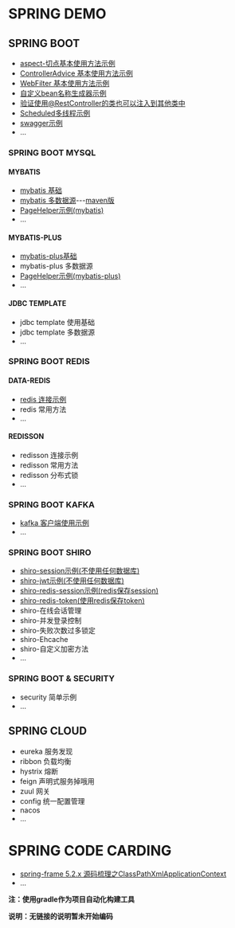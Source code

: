 # SPRING DEMO

## SPRING BOOT
- [aspect-切点基本使用方法示例](./aspect)
- [ControllerAdvice 基本使用方法示例](./controller_advice)
- [WebFilter 基本使用方法示例](./web_filter)
- [自定义bean名称生成器示例](./bean_name_generator)
- [验证使用@RestController的类也可以注入到其他类中](./controller_injection)
- [Scheduled多线程示例](./scheduled_multi_thread)
- [swagger示例](./swagger_demo)
- ...

### SPRING BOOT MYSQL

#### MYBATIS
- [mybatis 基础](./mybatis_base)
- [mybatis 多数据源](./multi_datasource)---[maven版](https://github.com/idream68/multidatasource)
- [PageHelper示例(mybatis)](./mybatis_pagehelper)
- ...

#### MYBATIS-PLUS
- [mybatis-plus基础](./mybatis_plus)
- mybatis-plus 多数据源
- [PageHelper示例(mybatis-plus)](./mybatis_plus_pagehelper)
- ...

#### JDBC TEMPLATE
- jdbc template 使用基础
- jdbc template 多数据源
- ...

### SPRING BOOT REDIS
#### DATA-REDIS
- [redis 连接示例](./redis_client)
- redis 常用方法
- ...

#### REDISSON
- redisson 连接示例
- redisson 常用方法
- redisson 分布式锁
- ...

### SPRING BOOT KAFKA
- [kafka 客户端使用示例](./kafkaclient)
- ...

### SPRING BOOT SHIRO
- [shiro-session示例(不使用任何数据库)](./shiro_base)
- [shiro-jwt示例(不使用任何数据库)](./shiro_jwt)
- [shiro-redis-session示例(redis保存session)](./shiro_redis)
- [shiro-redis-token(使用redis保存token)](./shiro_redis_token)
- shiro-在线会话管理
- shiro-并发登录控制
- shiro-失败次数过多锁定
- shiro-Ehcache 
- shiro-自定义加密方法 
- ...

### SPRING BOOT & SECURITY
- security 简单示例
- ...

## SPRING CLOUD
- eureka 服务发现
- ribbon 负载均衡
- hystrix 熔断
- feign 声明式服务掉哦用
- zuul 网关
- config 统一配置管理
- nacos 
- ...

# SPRING CODE CARDING
- [spring-frame 5.2.x 源码梳理之ClassPathXmlApplicationContext](https://www.idream68.top/2021/05/11/spring/springcarding/ClassPathXmlApplicationContext-main/)
- ...

**注：使用gradle作为项目自动化构建工具**

**说明：无链接的说明暂未开始编码**